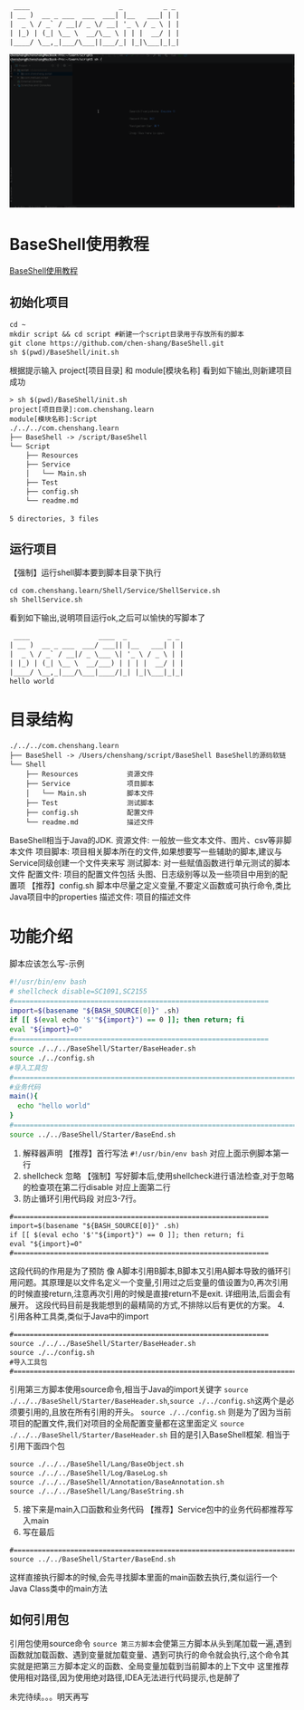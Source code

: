 ```
 ____                      _          _ _
| __ )  __ _ ___  ___  ___| |__   ___| | |
|  _ \ / _` / __|/ _ \/ __| '_ \ / _ \ | |
| |_) | (_| \__ \  __/\__ \ | | |  __/ | |
|____/ \__,_|___/\___||___/_| |_|\___|_|_|
```
![](https://github.com/chen-shang/Picture/blob/master/init.gif)

# BaseShell使用教程

[BaseShell使用教程](https://chen-shang.github.io/2019/08/28/ji-zhu-zong-jie/baseshell/baseshell-shi-yong-jiao-cheng/)

## 初始化项目
```
cd ~
mkdir script && cd script #新建一个script目录用于存放所有的脚本
git clone https://github.com/chen-shang/BaseShell.git
sh $(pwd)/BaseShell/init.sh
```
根据提示输入 project[项目目录] 和 module[模块名称]
看到如下输出,则新建项目成功
```
> sh $(pwd)/BaseShell/init.sh
project[项目目录]:com.chenshang.learn
module[模块名称]:Script
./../../com.chenshang.learn
├── BaseShell -> /script/BaseShell
└── Script
    ├── Resources
    ├── Service
    │   └── Main.sh
    ├── Test
    ├── config.sh
    └── readme.md

5 directories, 3 files
```
## 运行项目
【强制】运行shell脚本要到脚本目录下执行
```
cd com.chenshang.learn/Shell/Service/ShellService.sh
sh ShellService.sh
```
看到如下输出,说明项目运行ok,之后可以愉快的写脚本了
```
 ____                 ____  _          _ _
| __ )  __ _ ___  ___/ ___|| |__   ___| | |
|  _ \ / _` / __|/ _ \___ \| '_ \ / _ \ | |
| |_) | (_| \__ \  __/___) | | | |  __/ | |
|____/ \__,_|___/\___|____/|_| |_|\___|_|_|
hello world
```
# 目录结构
```
./../../com.chenshang.learn
├── BaseShell -> /Users/chenshang/script/BaseShell BaseShell的源码软链
└── Shell
    ├── Resources            资源文件
    ├── Service              项目脚本
    │   └── Main.sh          脚本文件
    ├── Test                 测试脚本
    ├── config.sh            配置文件
    └── readme.md            描述文件
```
BaseShell相当于Java的JDK.
资源文件: 一般放一些文本文件、图片、csv等非脚本文件
项目脚本: 项目相关脚本所在的文件,如果想要写一些辅助的脚本,建议与Service同级创建一个文件夹来写
测试脚本: 对一些赋值函数进行单元测试的脚本文件
配置文件: 项目的配置文件包括 头图、日志级别等以及一些项目中用到的配置项
【推荐】config.sh 脚本中尽量之定义变量,不要定义函数或可执行命令,类比Java项目中的properties
描述文件: 项目的描述文件

# 功能介绍
脚本应该怎么写-示例
```bash
#!/usr/bin/env bash
# shellcheck disable=SC1091,SC2155
#===============================================================
import=$(basename "${BASH_SOURCE[0]}" .sh)
if [[ $(eval echo '$'"${import}") == 0 ]]; then return; fi
eval "${import}=0"
#===============================================================
source ./../../BaseShell/Starter/BaseHeader.sh
source ./../config.sh
#导入工具包
#===============================================================================
#业务代码
main(){
  echo "hello world"
}
#===============================================================================
source ../../BaseShell/Starter/BaseEnd.sh
```

1. 解释器声明
【推荐】首行写法 `#!/usr/bin/env bash`
 对应上面示例脚本第一行
2. shellcheck 忽略
【强制】写好脚本后,使用shellcheck进行语法检查,对于忽略的检查项在第二行disable
 对应上面第二行
3. 防止循环引用代码段
 对应3-7行。
```
#===============================================================
import=$(basename "${BASH_SOURCE[0]}" .sh)
if [[ $(eval echo '$'"${import}") == 0 ]]; then return; fi
eval "${import}=0"
#===============================================================
```
这段代码的作用是为了预防 像 A脚本引用B脚本,B脚本又引用A脚本导致的循环引用问题。其原理是以文件名定义一个变量,引用过之后变量的值设置为0,再次引用的时候直接return,注意再次引用的时候是直接return不是exit. 详细用法,后面会有展开。
这段代码目前是我能想到的最精简的方式,不排除以后有更优的方案。
4. 引用各种工具类,类似于Java中的import
```
#===============================================================
source ./../../BaseShell/Starter/BaseHeader.sh
source ./../config.sh
#导入工具包
#===============================================================================
```
引用第三方脚本使用source命令,相当于Java的import关键字
`source ./../../BaseShell/Starter/BaseHeader.sh`,`source ./../config.sh`这两个是必须要引用的,且放在所有引用的开头。
`source ./../config.sh` 则是为了因为当前项目的配置文件,我们对项目的全局配置变量都在这里面定义
`source ./../../BaseShell/Starter/BaseHeader.sh` 目的是引入BaseShell框架. 相当于引用下面四个包
```
source ./../../BaseShell/Lang/BaseObject.sh
source ./../../BaseShell/Log/BaseLog.sh
source ./../../BaseShell/Annotation/BaseAnnotation.sh
source ./../../BaseShell/Lang/BaseString.sh
```
5. 接下来是main入口函数和业务代码
【推荐】Service包中的业务代码都推荐写入main
6. 写在最后
```
#===============================================================================
source ../../BaseShell/Starter/BaseEnd.sh
```
这样直接执行脚本的时候,会先寻找脚本里面的main函数去执行,类似运行一个Java Class类中的main方法
## 如何引用包
引用包使用source命令
`source 第三方脚本`会使第三方脚本从头到尾加载一遍,遇到函数就加载函数、遇到变量就加载变量、遇到可执行的命令就会执行,这个命令其实就是把第三方脚本定义的函数、全局变量加载到当前脚本的上下文中
这里推荐使用相对路径,因为使用绝对路径,IDEA无法进行代码提示,也是醉了

未完待续。。。明天再写
